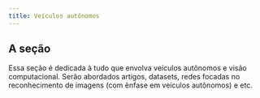 ```yaml
---
title: Veículos autônomos
---
```

## A seção

Essa seção é dedicada à tudo que envolva veículos autônomos e visão computacional. Serão abordados artigos, datasets, redes focadas no reconhecimento de imagens (com ênfase em veículos autônomos) e etc.